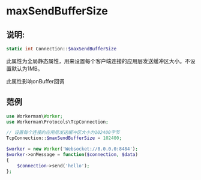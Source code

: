 # maxSendBufferSize
## 说明:
```php
static int Connection::$maxSendBufferSize
```

此属性为全局静态属性，用来设置每个客户端连接的应用层发送缓冲区大小。不设置默认为1MB。

此属性影响onBuffer回调


## 范例


```php
use Workerman\Worker;
use Workerman\Protocols\TcpConnection;

// 设置每个连接的应用层发送缓冲区大小为102400字节
TcpConnection::$maxSendBufferSize = 102400;

$worker = new Worker('Websocket://0.0.0.0:8484');
$worker->onMessage = function($connection, $data)
{
    $connection->send('hello');
};
```
